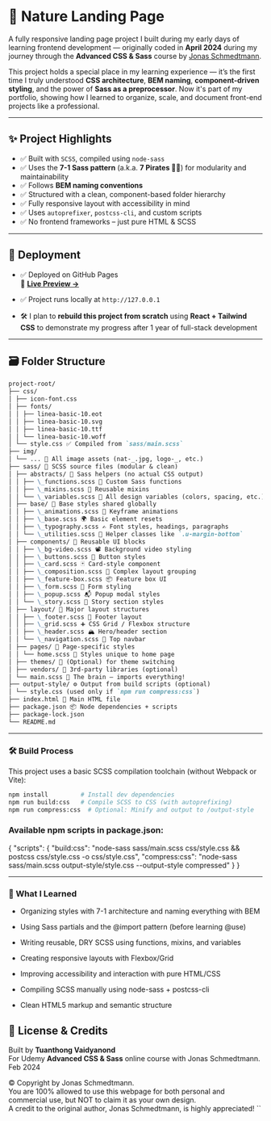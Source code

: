 # 🌿 Nature Landing Page

A fully responsive landing page project I built during my early days of learning frontend development — originally coded in **April 2024** during my journey through the **Advanced CSS & Sass** course by [Jonas Schmedtmann](https://codingheroes.io/).

This project holds a special place in my learning experience — it’s the first time I truly understood **CSS architecture**, **BEM naming**, **component-driven styling**, and the power of **Sass as a preprocessor**. Now it's part of my portfolio, showing how I learned to organize, scale, and document front-end projects like a professional.

---

## ✨ Project Highlights

- ✅ Built with `SCSS`, compiled using `node-sass`
- ✅ Uses the **7-1 Sass pattern** (a.k.a. **7 Pirates 🏴‍☠️**) for modularity and maintainability
- ✅ Follows **BEM naming conventions**
- ✅ Structured with a clean, component-based folder hierarchy
- ✅ Fully responsive layout with accessibility in mind
- ✅ Uses `autoprefixer`, `postcss-cli`, and custom scripts
- ✅ No frontend frameworks – just pure HTML & SCSS

---

## 🚀 Deployment

- ✅ Deployed on GitHub Pages  
  🔗 [**Live Preview →**](https://tvatdci.github.io/nature/)

- ✅ Project runs locally at `http://127.0.0.1`
- 🛠️ I plan to **rebuild this project from scratch** using **React + Tailwind CSS** to demonstrate my progress after 1 year of full-stack development

---

## 🗃️ Folder Structure

```markdown
project-root/
├── css/
│ ├── icon-font.css
│ ├── fonts/
│ │ ├── linea-basic-10.eot
│ │ ├── linea-basic-10.svg
│ │ ├── linea-basic-10.ttf
│ │ └── linea-basic-10.woff
│ └── style.css ✅ Compiled from `sass/main.scss`
├── img/
│ └── ... 📸 All image assets (nat-_.jpg, logo-_, etc.)
├── sass/ 🎨 SCSS source files (modular & clean)
│ ├── abstracts/ 📁 Sass helpers (no actual CSS output)
│ │ ├── \_functions.scss 🔧 Custom Sass functions
│ │ ├── \_mixins.scss 🧩 Reusable mixins
│ │ └── \_variables.scss 🎨 All design variables (colors, spacing, etc.)
│ ├── base/ 📁 Base styles shared globally
│ │ ├── \_animations.scss 💫 Keyframe animations
│ │ ├── \_base.scss 🌍 Basic element resets
│ │ ├── \_typography.scss ✍️ Font styles, headings, paragraphs
│ │ └── \_utilities.scss 📐 Helper classes like `.u-margin-bottom`
│ ├── components/ 📁 Reusable UI blocks
│ │ ├── \_bg-video.scss 📽️ Background video styling
│ │ ├── \_buttons.scss 🔘 Button styles
│ │ ├── \_card.scss 🃏 Card-style component
│ │ ├── \_composition.scss 🧬 Complex layout grouping
│ │ ├── \_feature-box.scss 📦 Feature box UI
│ │ ├── \_form.scss 📝 Form styling
│ │ ├── \_popup.scss 📬 Popup modal styles
│ │ └── \_story.scss 📖 Story section styles
│ ├── layout/ 📁 Major layout structures
│ │ ├── \_footer.scss 👣 Footer layout
│ │ ├── \_grid.scss ➕ CSS Grid / Flexbox structure
│ │ ├── \_header.scss 🏔️ Hero/header section
│ │ └── \_navigation.scss 🧭 Top navbar
│ ├── pages/ 📁 Page-specific styles
│ │ └── home.scss 🏡 Styles unique to home page
│ ├── themes/ 📁 (Optional) for theme switching
│ ├── vendors/ 📁 3rd-party libraries (optional)
│ └── main.scss 🧠 The brain – imports everything!
├── output-style/ ⚙️ Output from build scripts (optional)
│ └── style.css (used only if `npm run compress:css`)
├── index.html 📄 Main HTML file
├── package.json 📦 Node dependencies + scripts
├── package-lock.json
└── README.md
```

---

### 🛠️ Build Process

This project uses a basic SCSS compilation toolchain (without Webpack or Vite):

```bash
npm install         # Install dev dependencies
npm run build:css   # Compile SCSS to CSS (with autoprefixing)
npm run compress:css  # Optional: Minify and output to /output-style
```

### Available npm scripts in package.json:

{
"scripts": {
"build:css": "node-sass sass/main.scss css/style.css && postcss css/style.css -o css/style.css",
"compress:css": "node-sass sass/main.scss output-style/style.css --output-style compressed"
}
}

---

### 🧠 What I Learned

- Organizing styles with 7-1 architecture and naming everything with BEM

- Using Sass partials and the @import pattern (before learning @use)

- Writing reusable, DRY SCSS using functions, mixins, and variables

- Creating responsive layouts with Flexbox/Grid

- Improving accessibility and interaction with pure HTML/CSS

- Compiling SCSS manually using node-sass + postcss-cli

- Clean HTML5 markup and semantic structure

## 📜 License & Credits

Built by **Tuanthong Vaidyanond**  
For Udemy **Advanced CSS & Sass** online course with Jonas Schmedtmann. Feb 2024

© Copyright by Jonas Schmedtmann.  
You are 100% allowed to use this webpage for both personal and commercial use, but NOT to claim it as your own design.  
A credit to the original author, Jonas Schmedtmann, is highly appreciated!
``
